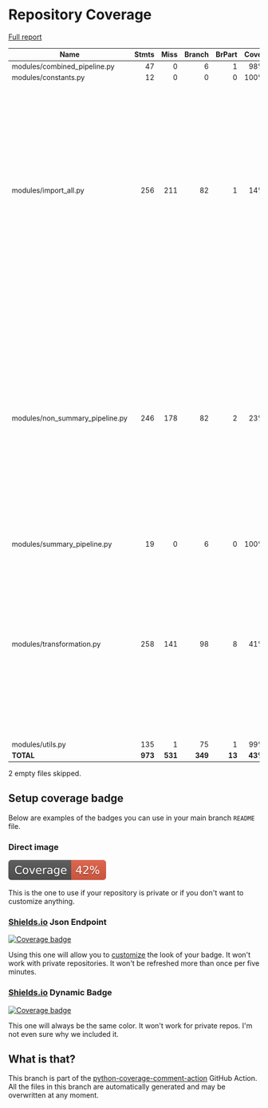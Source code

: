 # Repository Coverage

[Full report](https://htmlpreview.github.io/?https://github.com/HTTPArchive/data-pipeline/blob/python-coverage-comment-action-data/htmlcov/index.html)

| Name                              |    Stmts |     Miss |   Branch |   BrPart |   Cover |   Missing |
|---------------------------------- | -------: | -------: | -------: | -------: | ------: | --------: |
| modules/combined\_pipeline.py     |       47 |        0 |        6 |        1 |     98% |    13->12 |
| modules/constants.py              |       12 |        0 |        0 |        0 |    100% |           |
| modules/import\_all.py            |      256 |      211 |       82 |        1 |     14% |28-100, 106-143, 149-189, 199-238, 244-268, 274-382, 388, 394-400, 406-412, 441-444, 454-458, 462-474, 479->478 |
| modules/non\_summary\_pipeline.py |      246 |      178 |       82 |        2 |     23% |23-52, 66-72, 76-78, 82-87, 115-170, 177-179, 185-191, 202-237, 243-287, 293-333, 347-399, 428-431, 437-441, 447-466, 516->exit, 526->exit |
| modules/summary\_pipeline.py      |       19 |        0 |        6 |        0 |    100% |           |
| modules/transformation.py         |      258 |      141 |       98 |        8 |     41% |29->28, 31->exit, 34-36, 117->116, 143->142, 201->200, 202-221, 224->223, 225-418, 421->420, 503->502, 504-670 |
| modules/utils.py                  |      135 |        1 |       75 |        1 |     99% |       222 |
|                         **TOTAL** |  **973** |  **531** |  **349** |   **13** | **43%** |           |

2 empty files skipped.


## Setup coverage badge

Below are examples of the badges you can use in your main branch `README` file.

### Direct image

[![Coverage badge](https://raw.githubusercontent.com/HTTPArchive/data-pipeline/python-coverage-comment-action-data/badge.svg)](https://htmlpreview.github.io/?https://github.com/HTTPArchive/data-pipeline/blob/python-coverage-comment-action-data/htmlcov/index.html)

This is the one to use if your repository is private or if you don't want to customize anything.

### [Shields.io](https://shields.io) Json Endpoint

[![Coverage badge](https://img.shields.io/endpoint?url=https://raw.githubusercontent.com/HTTPArchive/data-pipeline/python-coverage-comment-action-data/endpoint.json)](https://htmlpreview.github.io/?https://github.com/HTTPArchive/data-pipeline/blob/python-coverage-comment-action-data/htmlcov/index.html)

Using this one will allow you to [customize](https://shields.io/endpoint) the look of your badge.
It won't work with private repositories. It won't be refreshed more than once per five minutes.

### [Shields.io](https://shields.io) Dynamic Badge

[![Coverage badge](https://img.shields.io/badge/dynamic/json?color=brightgreen&label=coverage&query=%24.message&url=https%3A%2F%2Fraw.githubusercontent.com%2FHTTPArchive%2Fdata-pipeline%2Fpython-coverage-comment-action-data%2Fendpoint.json)](https://htmlpreview.github.io/?https://github.com/HTTPArchive/data-pipeline/blob/python-coverage-comment-action-data/htmlcov/index.html)

This one will always be the same color. It won't work for private repos. I'm not even sure why we included it.

## What is that?

This branch is part of the
[python-coverage-comment-action](https://github.com/marketplace/actions/python-coverage-comment)
GitHub Action. All the files in this branch are automatically generated and may be
overwritten at any moment.